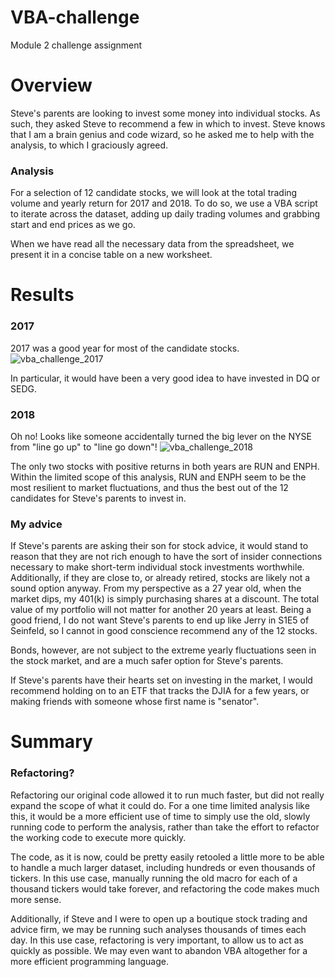 # VBA-challenge
Module 2 challenge assignment

# Overview

Steve's parents are looking to invest some money into individual stocks.  As such, they asked Steve to recommend a few in which to invest.  Steve knows that I am a brain genius and code wizard, so he asked me to help with the analysis, to which I graciously agreed.

### Analysis

For a selection of 12 candidate stocks, we will look at the total trading volume and yearly return for 2017 and 2018.  To do so, we use a VBA script to iterate across the dataset, adding up daily trading volumes and grabbing start and end prices as we go.

When we have read all the necessary data from the spreadsheet, we present it in a concise table on a new worksheet.

# Results

### 2017

2017 was a good year for most of the candidate stocks.
![vba_challenge_2017](https://user-images.githubusercontent.com/38693762/148699222-a4cca8b8-89a6-4576-8871-43fdceccc4d1.PNG)

In particular, it would have been a very good idea to have invested in DQ or SEDG.

### 2018

Oh no! Looks like someone accidentally turned the big lever on the NYSE from "line go up" to "line go down"!
![vba_challenge_2018](https://user-images.githubusercontent.com/38693762/148699242-7d4e2ec8-6955-46c8-8452-cb19ff45017f.PNG)

The only two stocks with positive returns in both years are RUN and ENPH.  Within the limited scope of this analysis, RUN and ENPH seem to be the most resilient to market fluctuations, and thus the best out of the 12 candidates for Steve's parents to invest in.

### My advice

If Steve's parents are asking their son for stock advice, it would stand to reason that they are not rich enough to have the sort of insider connections necessary to make short-term individual stock investments worthwhile.  Additionally, if they are close to, or already retired, stocks are likely not a sound option anyway.  From my perspective as a 27 year old, when the market dips, my 401(k) is simply purchasing shares at a discount.  The total value of my portfolio will not matter for another 20 years at least.  Being a good friend, I do not want Steve's parents to end up like Jerry in S1E5 of Seinfeld, so I cannot in good conscience recommend any of the 12 stocks.

Bonds, however, are not subject to the extreme yearly fluctuations seen in the stock market, and are a much safer option for Steve's parents.

If Steve's parents have their hearts set on investing in the market, I would recommend holding on to an ETF that tracks the DJIA for a few years, or making friends with someone whose first name is "senator".

# Summary

### Refactoring?

Refactoring our original code allowed it to run much faster, but did not really expand the scope of what it could do.  For a one time limited analysis like this, it would be a more efficient use of time to simply use the old, slowly running code to perform the analysis, rather than take the effort to refactor the working code to execute more quickly.

The code, as it is now, could be pretty easily retooled a little more to be able to handle a much larger dataset, including hundreds or even thousands of tickers.  In this use case, manually running the old macro for each of a thousand tickers would take forever, and refactoring the code makes much more sense.

Additionally, if Steve and I were to open up a boutique stock trading and advice firm, we may be running such analyses thousands of times each day.  In this use case, refactoring is very important, to allow us to act as quickly as possible.  We may even want to abandon VBA altogether for a more efficient programming language.

